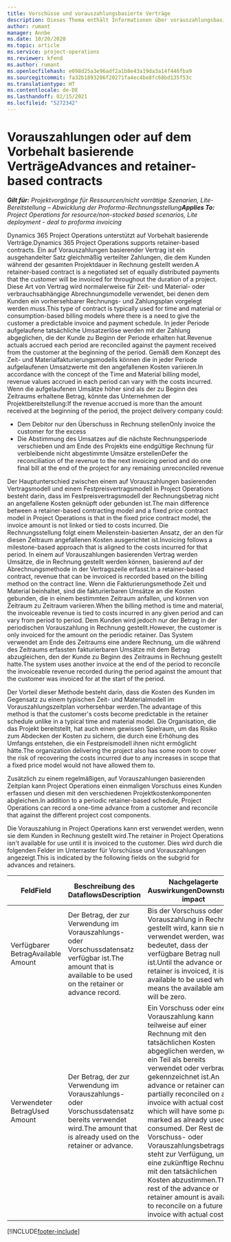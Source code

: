 ```yaml
---
title: Vorschüsse und vorauszahlungsbasierte Verträge
description: Dieses Thema enthält Informationen über vorauszahlungsbasierte Vertragsmodell und Vorschüsse in Project Operations.
author: rumant
manager: Annbe
ms.date: 10/20/2020
ms.topic: article
ms.service: project-operations
ms.reviewer: kfend
ms.author: rumant
ms.openlocfilehash: e098d25a3e96adf2a1b8e43a19da3a14f446fba9
ms.sourcegitcommit: fa32b1893286f20271fa4ec4be8fc68bd135f53c
ms.translationtype: HT
ms.contentlocale: de-DE
ms.lasthandoff: 02/15/2021
ms.locfileid: "5272342"
---
```

# <a name="advances-and-retainer-based-contracts"></a><span data-ttu-id="ace0d-103">Vorauszahlungen oder auf dem Vorbehalt basierende Verträge</span><span class="sxs-lookup"><span data-stu-id="ace0d-103">Advances and retainer-based contracts</span></span>


<span data-ttu-id="ace0d-104">_**Gilt für:** Projektvorgänge für Ressourcen/nicht vorrätige Szenarien, Lite-Bereitstellung – Abwicklung der Proforma-Rechnungsstellung_</span><span class="sxs-lookup"><span data-stu-id="ace0d-104">_**Applies To:** Project Operations for resource/non-stocked based scenarios, Lite deployment - deal to proforma invoicing_</span></span>

<span data-ttu-id="ace0d-105">Dynamics 365 Project Operations unterstützt auf Vorbehalt basierende Verträge.</span><span class="sxs-lookup"><span data-stu-id="ace0d-105">Dynamics 365 Project Operations supports retainer-based contracts.</span></span> <span data-ttu-id="ace0d-106">Ein auf Vorauszahlungen basierender Vertrag ist ein ausgehandelter Satz gleichmäßig verteilter Zahlungen, die dem Kunden während der gesamten Projektdauer in Rechnung gestellt werden.</span><span class="sxs-lookup"><span data-stu-id="ace0d-106">A retainer-based contract is a negotiated set of equally distributed payments that the customer will be invoiced for throughout the duration of a project.</span></span> <span data-ttu-id="ace0d-107">Diese Art von Vertrag wird normalerweise für Zeit- und Material- oder verbrauchsabhängige Abrechnungsmodelle verwendet, bei denen dem Kunden ein vorhersehbarer Rechnungs- und Zahlungsplan vorgelegt werden muss.</span><span class="sxs-lookup"><span data-stu-id="ace0d-107">This type of contract is typically used for time and material or consumption-based billing models where there is a need to give the customer a predictable invoice and payment schedule.</span></span> <span data-ttu-id="ace0d-108">In jeder Periode aufgelaufene tatsächliche Umsatzerlöse werden mit der Zahlung abgeglichen, die der Kunde zu Beginn der Periode erhalten hat.</span><span class="sxs-lookup"><span data-stu-id="ace0d-108">Revenue actuals accrued each period are reconciled against the payment received from the customer at the beginning of the period.</span></span> <span data-ttu-id="ace0d-109">Gemäß dem Konzept des Zeit- und Materialfakturierungsmodells können die in jeder Periode aufgelaufenen Umsatzwerte mit den angefallenen Kosten variieren.</span><span class="sxs-lookup"><span data-stu-id="ace0d-109">In accordance with the concept of the Time and Material billing model, revenue values accrued in each period can vary with the costs incurred.</span></span> <span data-ttu-id="ace0d-110">Wenn die aufgelaufenen Umsätze höher sind als der zu Beginn des Zeitraums erhaltene Betrag, könnte das Unternehmen der Projektbereitstellung:</span><span class="sxs-lookup"><span data-stu-id="ace0d-110">If the revenue accrued is more than the amount received at the beginning of the period, the project delivery company could:</span></span>

- <span data-ttu-id="ace0d-111">Dem Debitor nur den Überschuss in Rechnung stellen</span><span class="sxs-lookup"><span data-stu-id="ace0d-111">Only invoice the customer for the excess</span></span> 
- <span data-ttu-id="ace0d-112">Die Abstimmung des Umsatzes auf die nächste Rechnungsperiode verschieben und am Ende des Projekts eine endgültige Rechnung für verbleibende nicht abgestimmte Umsätze erstellen</span><span class="sxs-lookup"><span data-stu-id="ace0d-112">Defer the reconciliation of the revenue to the next invoicing period and do one final bill at the end of the project for any remaining unreconciled revenue</span></span>

<span data-ttu-id="ace0d-113">Der Hauptunterschied zwischen einem auf Vorauszahlungen basierenden Vertragsmodell und einem Festpreisvertragsmodell in Project Operations besteht darin, dass im Festpreisvertragsmodell der Rechnungsbetrag nicht an angefallene Kosten geknüpft oder gebunden ist.</span><span class="sxs-lookup"><span data-stu-id="ace0d-113">The main difference between a retainer-based contracting model and a fixed price contract model in Project Operations is that in the fixed price contract model, the invoice amount is not linked or tied to costs incurred.</span></span> <span data-ttu-id="ace0d-114">Die Rechnungsstellung folgt einem Meilenstein-basierten Ansatz, der an den für diesen Zeitraum angefallenen Kosten ausgerichtet ist.</span><span class="sxs-lookup"><span data-stu-id="ace0d-114">Invoicing follows a milestone-based approach that is aligned to the costs incurred for that period.</span></span> <span data-ttu-id="ace0d-115">In einem auf Vorauszahlungen basierenden Vertrag werden Umsätze, die in Rechnung gestellt werden können, basierend auf der Abrechnungsmethode in der Vertragszeile erfasst.</span><span class="sxs-lookup"><span data-stu-id="ace0d-115">In a retainer-based contract, revenue that can be invoiced is recorded based on the billing method on the contract line.</span></span> <span data-ttu-id="ace0d-116">Wenn die Fakturierungsmethode Zeit und Material beinhaltet, sind die fakturierbaren Umsätze an die Kosten gebunden, die in einem bestimmten Zeitraum anfallen, und können von Zeitraum zu Zeitraum variieren.</span><span class="sxs-lookup"><span data-stu-id="ace0d-116">When the billing method is time and material, the invoiceable revenue is tied to costs incurred in any given period and can vary from period to period.</span></span> <span data-ttu-id="ace0d-117">Dem Kunden wird jedoch nur der Betrag in der periodischen Vorauszahlung in Rechnung gestellt.</span><span class="sxs-lookup"><span data-stu-id="ace0d-117">However, the customer is only invoiced for the amount on the periodic retainer.</span></span> <span data-ttu-id="ace0d-118">Das System verwendet am Ende des Zeitraums eine andere Rechnung, um die während des Zeitraums erfassten fakturierbaren Umsätze mit dem Betrag abzugleichen, den der Kunde zu Beginn des Zeitraums in Rechnung gestellt hatte.</span><span class="sxs-lookup"><span data-stu-id="ace0d-118">The system uses another invoice at the end of the period to reconcile the invoiceable revenue recorded during the period against the amount that the customer was invoiced for at the start of the period.</span></span>

<span data-ttu-id="ace0d-119">Der Vorteil dieser Methode besteht darin, dass die Kosten des Kunden im Gegensatz zu einem typischen Zeit- und Materialmodell im Vorauszahlungszeitplan vorhersehbar werden.</span><span class="sxs-lookup"><span data-stu-id="ace0d-119">The advantage of this method is that the customer's costs become predictable in the retainer schedule unlike in a typical time and material model.</span></span> <span data-ttu-id="ace0d-120">Die Organisation, die das Projekt bereitstellt, hat auch einen gewissen Spielraum, um das Risiko zum Abdecken der Kosten zu sichern, die durch eine Erhöhung des Umfangs entstehen, die ein Festpreismodell ihnen nicht ermöglicht hätte.</span><span class="sxs-lookup"><span data-stu-id="ace0d-120">The organization delivering the project also has some room to cover the risk of recovering the costs incurred due to any increases in scope that a fixed price model would not have allowed them to.</span></span>

<span data-ttu-id="ace0d-121">Zusätzlich zu einem regelmäßigen, auf Vorauszahlungen basierenden Zeitplan kann Project Operations einen einmaligen Vorschuss eines Kunden erfassen und diesen mit den verschiedenen Projektkostenkomponenten abgleichen.</span><span class="sxs-lookup"><span data-stu-id="ace0d-121">In addition to a periodic retainer-based schedule, Project Operations can record a one-time advance from a customer and reconcile that against the different project cost components.</span></span>

<span data-ttu-id="ace0d-122">Die Vorauszahlung in Project Operations kann erst verwendet werden, wenn sie dem Kunden in Rechnung gestellt wird.</span><span class="sxs-lookup"><span data-stu-id="ace0d-122">The retainer in Project Operations isn't available for use until it is invoiced to the customer.</span></span> <span data-ttu-id="ace0d-123">Dies wird durch die folgenden Felder im Unterraster für Vorschüsse und Vorauszahlungen angezeigt.</span><span class="sxs-lookup"><span data-stu-id="ace0d-123">This is indicated by the following fields on the subgrid for advances and retainers.</span></span>

| <span data-ttu-id="ace0d-124">Feld</span><span class="sxs-lookup"><span data-stu-id="ace0d-124">Field</span></span> | <span data-ttu-id="ace0d-125">Beschreibung des Dataflows</span><span class="sxs-lookup"><span data-stu-id="ace0d-125">Description</span></span> | <span data-ttu-id="ace0d-126">Nachgelagerte Auswirkungen</span><span class="sxs-lookup"><span data-stu-id="ace0d-126">Downstream impact</span></span> |
| --- | --- | --- |
| <span data-ttu-id="ace0d-127">Verfügbarer Betrag</span><span class="sxs-lookup"><span data-stu-id="ace0d-127">Available Amount</span></span> | <span data-ttu-id="ace0d-128">Der Betrag, der zur Verwendung im Vorauszahlungs- oder Vorschussdatensatz verfügbar ist.</span><span class="sxs-lookup"><span data-stu-id="ace0d-128">The amount that is available to be used on the retainer or advance record.</span></span> | <span data-ttu-id="ace0d-129">Bis der Vorschuss oder die Vorauszahlung in Rechnung gestellt wird, kann sie nicht verwendet werden, was bedeutet, dass der verfügbare Betrag null ist.</span><span class="sxs-lookup"><span data-stu-id="ace0d-129">Until the advance or retainer is invoiced, it isn't available to be used which means the available amount will be zero.</span></span> |
| <span data-ttu-id="ace0d-130">Verwendeter Betrag</span><span class="sxs-lookup"><span data-stu-id="ace0d-130">Used Amount</span></span> | <span data-ttu-id="ace0d-131">Der Betrag, der zur Verwendung im Vorauszahlungs- oder Vorschussdatensatz bereits verwendet wird.</span><span class="sxs-lookup"><span data-stu-id="ace0d-131">The amount that is already used on the retainer or advance.</span></span> | <span data-ttu-id="ace0d-132">Ein Vorschuss oder eine Vorauszahlung kann teilweise auf einer Rechnung mit den tatsächlichen Kosten abgeglichen werden, wobei ein Teil als bereits verwendet oder verbraucht gekennzeichnet ist.</span><span class="sxs-lookup"><span data-stu-id="ace0d-132">An advance or retainer can be partially reconciled on an invoice with actual costs which will have some part marked as already used or consumed.</span></span> <span data-ttu-id="ace0d-133">Der Rest des Vorschuss- oder Vorauszahlungsbetrags steht zur Verfügung, um eine zukünftige Rechnung mit den tatsächlichen Kosten abzustimmen.</span><span class="sxs-lookup"><span data-stu-id="ace0d-133">The rest of the advance or retainer amount is available to reconcile on a future invoice with actual costs.</span></span> |


[!INCLUDE[footer-include](../../includes/footer-banner.md)]